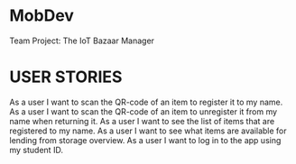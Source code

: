 # MobDev
Team Project: The IoT Bazaar Manager

# USER STORIES
As a user I want to scan the QR-code of an item to register it to my name.
As a user I want to scan the QR-code of an item to unregister it from my name when returning it.
As a user I want to see the list of items that are registered to my name. 
As a user I want to see what items are available for lending from storage overview.
As a user I want to log in to the app using my student ID.

